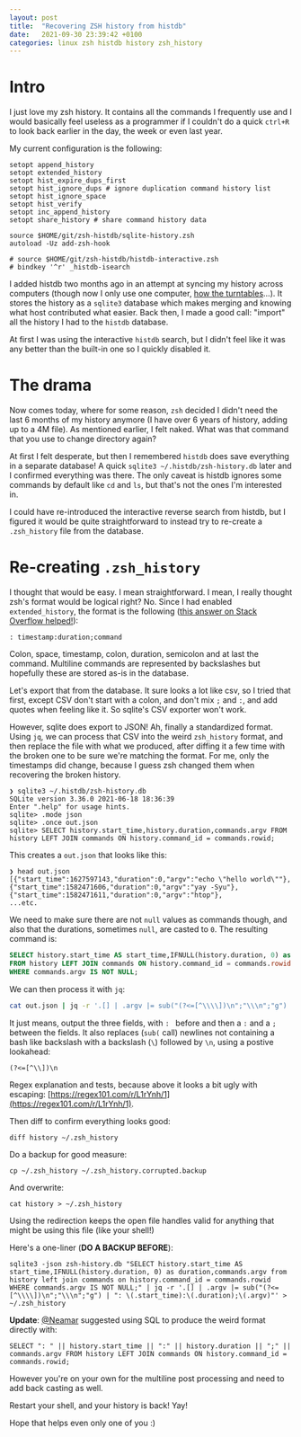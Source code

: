 ```yaml
---
layout: post
title:  "Recovering ZSH history from histdb"
date:   2021-09-30 23:39:42 +0100
categories: linux zsh histdb history zsh_history
---
```


# Intro

I just love my zsh history. It contains all the commands I frequently use and I would basically feel useless as a programmer if I couldn't do a quick `ctrl+R` to look back earlier in the day, the week or even last year.

My current configuration is the following: 

```
setopt append_history
setopt extended_history
setopt hist_expire_dups_first
setopt hist_ignore_dups # ignore duplication command history list
setopt hist_ignore_space
setopt hist_verify
setopt inc_append_history
setopt share_history # share command history data

source $HOME/git/zsh-histdb/sqlite-history.zsh
autoload -Uz add-zsh-hook

# source $HOME/git/zsh-histdb/histdb-interactive.zsh
# bindkey '^r' _histdb-isearch
```

I added histdb two months ago in an attempt at syncing my history across computers (though now I only use one computer, [how the turntables](https://www.youtube.com/watch?v=XmLnHPx_q2A)...). It stores the history as a `sqlite3` database which makes merging and knowing what host contributed what easier. Back then, I made a good call: "import" all the history I had to the `histdb` database.

At first I was using the interactive `histdb` search, but I didn't feel like it was any better than the built-in one so I quickly disabled it.

# The drama

Now comes today, where for some reason, `zsh` decided I didn't need the last 6 months of my history anymore (I have over 6 years of history, adding up to a 4M file). As mentioned earlier, I felt naked. What was that command that you use to change directory again?

At first I felt desperate, but then I remembered `histdb` does save everything in a separate database! A quick `sqlite3 ~/.histdb/zsh-history.db` later and I confirmed everything was there. The only caveat is histdb ignores some commands by default like `cd` and `ls`, but that's not the ones I'm interested in.

I could have re-introduced the interactive reverse search from histdb, but I figured it would be quite straightforward to instead try to re-create a `.zsh_history` file from the database.

# Re-creating `.zsh_history`

I thought that would be easy. I mean straightforward. I mean, I really thought zsh's format would be logical right? No. Since I had enabled `extended_history`, the format is the following ([this answer on Stack Overflow helped!](https://stackoverflow.com/a/37977775/2367848)):

```
: timestamp:duration;command
```

Colon, space, timestamp, colon, duration, semicolon and at last the command. Multiline commands are represented by backslashes but hopefully these are stored as-is in the database.

Let's export that from the database. It sure looks a lot like csv, so I tried that first, except CSV don't start with a colon, and don't mix `;` and `:`, and add quotes when feeling like it. So sqlite's CSV exporter won't work.

However, sqlite does export to JSON! Ah, finally a standardized format. Using `jq`, we can process that CSV into the weird `zsh_history` format, and then replace the file with what we produced, after diffing it a few time with the broken one to be sure we're matching the format. For me, only the timestamps did change, because I guess zsh changed them when recovering the broken history.

```
❯ sqlite3 ~/.histdb/zsh-history.db
SQLite version 3.36.0 2021-06-18 18:36:39
Enter ".help" for usage hints.
sqlite> .mode json
sqlite> .once out.json
sqlite> SELECT history.start_time,history.duration,commands.argv FROM history LEFT JOIN commands ON history.command_id = commands.rowid;
```

This creates a `out.json` that looks like this:
```
❯ head out.json   
[{"start_time":1627597143,"duration":0,"argv":"echo \"hello world\""},
{"start_time":1582471606,"duration":0,"argv":"yay -Syu"},
{"start_time":1582471611,"duration":0,"argv":"htop"},
...etc.
```

We need to make sure there are not `null` values as commands though, and also that the durations, sometimes `null`, are casted to `0`. The resulting command is:

```sql
SELECT history.start_time AS start_time,IFNULL(history.duration, 0) as duration,commands.argv
FROM history LEFT JOIN commands ON history.command_id = commands.rowid
WHERE commands.argv IS NOT NULL;
```


We can then process it with `jq`:

```sh
cat out.json | jq -r '.[] | .argv |= sub("(?<=[^\\\\])\n";"\\\n";"g") | ": \(.start_time):\(.duration);\(.argv)"' > history
```

It just means, output the three fields, with `: ` before and then a `:` and a `;` between the fields. It also replaces (`sub(` call) newlines not containing a bash like backslash with a backslash (`\`) followed by `\n`, using a postive lookahead:

```
(?<=[^\\])\n
```

Regex explanation and tests, because above it looks a bit ugly with escaping: [https://regex101.com/r/L1rYnh/1](https://regex101.com/r/L1rYnh/1).

Then diff to confirm everything looks good:
```
diff history ~/.zsh_history
```

Do a backup for good measure:
```
cp ~/.zsh_history ~/.zsh_history.corrupted.backup
```

And overwrite:
```
cat history > ~/.zsh_history
```

Using the redirection keeps the open file handles valid for anything that might be using this file (like your shell!)

Here's a one-liner (**DO A BACKUP BEFORE**):

```
sqlite3 -json zsh-history.db "SELECT history.start_time AS start_time,IFNULL(history.duration, 0) as duration,commands.argv from history left join commands on history.command_id = commands.rowid WHERE commands.argv IS NOT NULL;" | jq -r '.[] | .argv |= sub("(?<=[^\\\\])\n";"\\\n";"g") | ": \(.start_time):\(.duration);\(.argv)"' > ~/.zsh_history
```

**Update**: [@Neamar](https://github.com/Neamar) suggested using SQL to produce the weird format directly with:
```
SELECT ": " || history.start_time || ":" || history.duration || ";" || commands.argv FROM history LEFT JOIN commands ON history.command_id = commands.rowid;
```

However you're on your own for the multiline post processing and need to add back casting as well.

Restart your shell, and your history is back! Yay!

Hope that helps even only one of you :)

